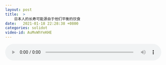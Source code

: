 ```yaml
---
layout: post
title:  >
    日本人的长寿可能源自于他们平衡的饮食
date:   2021-01-18 22:28:38 +0800
categories: solidot
video-id: AuMvWhYeKHE
---
```


<audio src="/assets/ea9ba962be1048b0b52e2bcf1511d9c2.mp3" style="width: 100%;" controls></audio>

